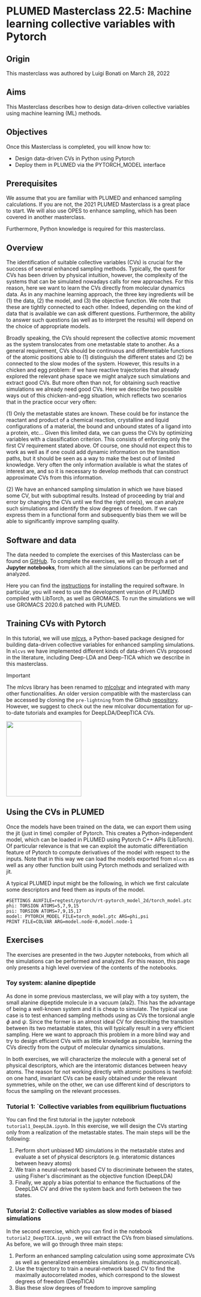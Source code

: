 # PLUMED Masterclass 22.5: Machine learning collective variables with Pytorch

## Origin 

This masterclass was authored by Luigi Bonati on March 28, 2022

## Aims

This Masterclass describes how to design data-driven collective variables using machine learning (ML) methods.

## Objectives

Once this Masterclass is completed, you will know how to:

- Design data-driven CVs in Python using Pytorch
- Deploy them in PLUMED via the PYTORCH_MODEL interface

## Prerequisites

We assume that you are familiar with PLUMED and enhanced sampling calculations. If you are not, the 2021 PLUMED Masterclass is a great place to start.  We will also use OPES to enhance sampling, which has been covered in another masterclass. 

Furthermore, Python knowledge is required for this masterclass.

## Overview

The identification of suitable collective variables (CVs) is crucial for the success of several enhanced sampling methods. Typically, the quest for CVs has been driven by physical intuition, however, the complexity of the systems that can be simulated nowadays calls for new approaches. 
For this reason, here we want to learn the CVs directly from molecular dynamics data. As in any machine learning approach, the three key ingredients will be (1) the data, (2) the model, and (3) the objective function. We note that these are tightly connected to each other. Indeed, depending on the kind of data that is available we can ask different questions. Furthermore, the ability to answer such questions (as well as to interpret the results) will depend on the choice of appropriate models. 

Broadly speaking, the CVs should represent the collective atomic movement as the system translocates from one metastable state to another.
As a general requirement, CVs should be continuous and differentiable functions of the atomic positions able to (1) distinguish the different states and (2) be connected to the slow modes of the system.
However, this results in a chicken and egg problem: if we have reactive trajectories that already explored the relevant phase space we might analyze such simulations and extract good CVs. But more often than not, for obtaining such reactive simulations we already need good CVs.
Here we describe two possible ways out of this chicken-and-egg situation, which reflects two scenarios that in the practice occur very often:

(1) Only the metastable states are known. These could be for instance the reactant and product of a chemical reaction, crystalline and liquid configurations of a material, the bound and unbound states of a ligand into a protein, etc... Given this limited data, we can guess the CVs by optimizing variables with a classification criterion.  This consists of enforcing only the first CV requirement stated above. Of course, one should not expect this to work as well as if one could add dynamic information on the transition paths, but it should be seen as a way to make the best out of limited knowledge. Very often the only information available is what the states of interest are, and so it is necessary to develop methods that can construct approximate CVs from this information. 

(2) We have an enhanced sampling simulation in which we have biased some CV, but with suboptimal results. Instead of proceeding by trial and error by changing the CVs until we find the right one(s), we can analyze such simulations and identify the slow degrees of freedom. If we can express them in a functional form and subsequently bias them we will be able to significantly improve sampling quality.

## Software and data 

The data needed to complete the exercises of this Masterclass can be found on [GitHub](https://github.com/luigibonati/masterclass-plumed/). 
To complete the exercises, we will go through a set of **Jupyter notebooks**, from which all the simulations can be performed and analyzed. 

Here you can find the [instructions](https://github.com/luigibonati/masterclass-plumed/blob/main/INSTALL.md) for installing the required software.
In particular, you will need to use the development version of PLUMED compiled with LibTorch, as well as GROMACS.
To run the simulations we will use GROMACS 2020.6 patched with PLUMED.

## Training CVs with Pytorch

In this tutorial, we will use [mlcvs](https://mlcvs.readthedocs.io/en/latest/), a Python-based package designed for building data-driven collective variables for enhanced sampling simulations. 
In `mlcvs` we have implemented different kinds of data-driven CVs proposed in the literature, including Deep-LDA and Deep-TICA which we describe in this masterclass.

> [!IMPORTANT]
> The mlcvs library has been renamed to [mlcolvar](https://mlcolvar.readthedocs.io) and integrated with many other functionalities. An older version compatible with the masterclass can be accessed by cloning the `pre-lightning` from the Github [repository](https://github.com/luigibonati/mlcolvar/). However, we suggest to check out the new mlcolvar documentation for up-to-date tutorials and examples for DeepLDA/DeepTICA CVs.
> 
> [<img src="https://raw.githubusercontent.com/luigibonati/mlcolvar/main/docs/images/logo_name_black_big.png" width="200" />](https://mlcolvar.readthedocs.io)

## Using the CVs in PLUMED

Once the models have been trained on the data, we can export them using the jit (just in time) compiler of Pytorch. This creates a Python-independent model, which can be loaded in PLUMED using Pytorch C++ APIs (LibTorch). Of particular relevance is that we can exploit the automatic differentiation feature of Pytorch to compute derivatives of the model with respect to the inputs. 
Note that in this way we can load the models exported from `mlcvs` as well as any other function built using Pytorch methods and serialized with jit. 

A typical PLUMED input might be the following, in which we first calculate some descriptors and feed them as inputs of the model.

```plumed
#SETTINGS AUXFILE=regtest/pytorch/rt-pytorch_model_2d/torch_model.ptc
phi: TORSION ATOMS=5,7,9,15
psi: TORSION ATOMS=7,9,15,17
model: PYTORCH_MODEL FILE=torch_model.ptc ARG=phi,psi
PRINT FILE=COLVAR ARG=model.node-0,model.node-1
```

## Exercises

The exercises are presented in the two Jupyter notebooks, from which all the simulations can be performed and analyzed. 
For this reason, this page only presents a high level overview of the contents of the notebooks.

### Toy system: alanine dipeptide

As done in some previous masterclass, we will play with a toy system, the small alanine dipeptide molecule in a vacuum (ala2).
This has the advantage of being a well-known system and it is cheap to simulate. 
The typical use case is to test enhanced sampling methods using as CVs the torsional angle $\phi$ and $\psi$. Since the former is an almost ideal CV for describing the transition between its two metastable states, this will typically result in a very efficient sampling. 
Here we want to approach this problem in a more blind way and try to design efficient CVs with as little knowledge as possible, learning the CVs directly from the output of molecular dynamics simulations.  

In both exercises, we will characterize the molecule with a general set of physical descriptors, which are the interatomic distances between heavy atoms. 
The reason for not working directly with atomic positions is twofold: on one hand, invariant CVs can be easily obtained under the relevant symmetries, while on the other, we can use different kind of descriptors to focus the sampling on the relevant processes.

### Tutorial 1: `Collective variables from equilibrium fluctuations

You can find the first tutorial in the jupyter notebook `tutorial1_DeepLDA.ipynb`. In this exercise, we will design the CVs starting only from a realization of the metastable states. 
The main steps will be the following:

1. Perform short unbiased MD simulations in the metastable states and evaluate a set of physical descriptors (e.g. interatomic distances between heavy atoms)
2. We train a neural-network based CV to discriminate between the states, using Fisher's discriminant as the objective function (DeepLDA)
3. Finally, we apply a bias potential to enhance the fluctuations of the DeepLDA CV and drive the system back and forth between the two states.

### Tutorial 2: Collective variables as slow modes of biased simulations

In the second exercise, which you can find in the notebook `tutorial2_DeepTICA.ipynb` , we will extract the CVs from biased simulations. As before, we will go through three main steps:

1. Perform an enhanced sampling calculation using some approximate CVs as well as generalized ensembles simulations (e.g. multicanonical).
2. Use the trajectory to train a neural-network based CV to find the maximally autocorrelated modes, which correspond to the slowest degrees of freedom (DeepTICA)
3. Bias these slow degrees of freedom to improve sampling
